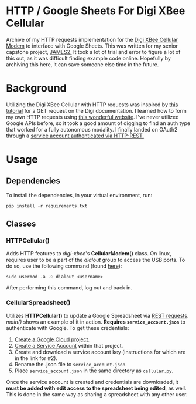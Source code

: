 # HTTP / Google Sheets For Digi XBee Cellular
Archive of my HTTP requests implementation for the 
[Digi XBee Cellular Modem](https://www.digi.com/products/models/xk3-c-a2-t-ub) to 
interface with Google Sheets. This was written for my senior capstone project, 
[JAMES2.](https://drive.google.com/file/d/1XdHSq_d-kd0wOfchhkvFJ0ObRg7Xfi57/view)
 It took a lot of trial and error to figure a lot of this out, as it was difficult 
 finding example code online. Hopefully by archiving this here, it can save 
 someone else time in the future.

# Background
Utilizing the Digi XBee Cellular with HTTP requests was inspired by 
[this tutorial](https://www.digi.com/resources/documentation/Digidocs/90002253/Tasks/t_get_http.htm?tocpath=XBee%20connection%20examples%7C_____5) for a GET request
on the Digi documentation. I learned how to form my own HTTP requests using 
[this wonderful website](https://reqbin.com/req/nfilsyk5/get-request-example).
I've never utilized Google APIs before, so it took a good amount of digging to
find an auth type that worked for a fully autonomous modality. 
I finally landed on OAuth2 through a 
[service account authenticated via HTTP-REST.](https://developers.google.com/identity/protocols/oauth2/service-account#httprest) 

# Usage
## Dependencies
To install the dependencies, in your virtual environment, run:

`pip install -r requirements.txt`

## Classes
### HTTPCellular()
Adds HTTP features to *digi-xbee*'s **CellularModem()** class. On linux, 
requires user to be a part of the *dialout* group to access the USB 
ports. To do  so, use the following command (found 
[here](https://meshtastic.discourse.group/t/question-on-permission-denied-dev-ttyusb0/590/7)):

`sudo usermod -a -G dialout <username>`

After performing this command, log out and back in.

### CellularSpreadsheet()
Utilizes **HTTPCellular()** to update a Google Spreadsheet via 
[REST requests](https://developers.google.com/sheets/api/reference/rest). 
*main()* shows an example of it in action. 
**Requires `service_account.json`** to authenticate with Google. To get these credentials:

1. [Create a Google Cloud project](https://developers.google.com/workspace/guides/create-project).
2. [Create a Service Account](https://developers.google.com/identity/protocols/oauth2/service-account#creatinganaccount)
 within that project.
3. Create and download a service account key (instructions for which are in the link for #2).
4. Rename the .json file to `service_account.json`.
5. Place `service_account.json` in the same directory as `cellular.py`.

Once the service account is created and credentials are downloaded, it 
**must be added with edit access to the spreadsheet being edited**, as well.
 This is done in the same way as sharing a spreadsheet with any other user.
